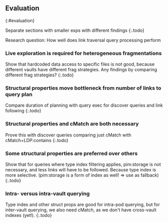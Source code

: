 ## Evaluation
{:#evaluation}

Separate sections with smaller exps with different findings
{:.todo}

Research question: How well does link traversal query processing perform

### Live exploration is required for heterogeneous fragmentations

Show that hardcoded data access to specific files is not good, because different vaults have different frag strategies.
Any findings by comparing different frag strategies?
{:.todo}

### Structural properties move bottleneck from number of links to query plan

Compare duration of planning with query exec for discover queries and link following
{:.todo}

### Structural properties and cMatch are both necessary

Prove this with discover queries comparing just cMatch with cMatch+LDP:contains
{:.todo}

### Some structural properties are preferred over others

Show that for queries where type index filtering applies, pim:storage is not necessary, and less links will have to be followed. Because type index is more selective. (pim:storage is a form of index as well! => use as fallback)
{:.todo}

### Intra- versus intra-vault querying

Type index and other struct props are good for intra-pod querying, but for inter-vault querying, we also need cMatch, as we don't have cross-vault indexes (yet!).
{:.todo}
